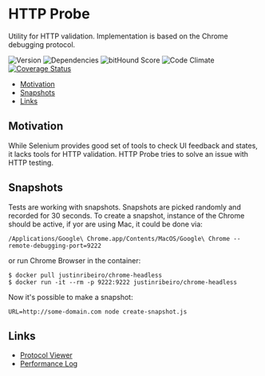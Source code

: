 # HTTP Probe

Utility for HTTP validation. Implementation is based on the Chrome debugging protocol.

![Version](https://img.shields.io/npm/v/http-probe.svg)
![Dependencies](https://david-dm.org/NicolasSiver/http-probe.svg)
![bitHound Score](https://www.bithound.io/github/NicolasSiver/http-probe/badges/score.svg)
![Code Climate](https://img.shields.io/codeclimate/github/NicolasSiver/http-probe.svg)
[![Coverage Status](https://coveralls.io/repos/github/NicolasSiver/http-probe/badge.svg?branch=master)](https://coveralls.io/github/NicolasSiver/http-probe?branch=master)

<!-- START doctoc generated TOC please keep comment here to allow auto update -->
<!-- DON'T EDIT THIS SECTION, INSTEAD RE-RUN doctoc TO UPDATE -->
 

- [Motivation](#motivation)
- [Snapshots](#snapshots)
- [Links](#links)

<!-- END doctoc generated TOC please keep comment here to allow auto update -->

## Motivation

While Selenium provides good set of tools to check UI feedback and states, it lacks tools for HTTP validation. 
HTTP Probe tries to solve an issue with HTTP testing.

## Snapshots

Tests are working with snapshots. Snapshots are picked randomly and recorded for 30 seconds.
To create a snapshot, instance of the Chrome should be active, if yor are using Mac, it could be done via:

```
/Applications/Google\ Chrome.app/Contents/MacOS/Google\ Chrome --remote-debugging-port=9222
```

or run Chrome Browser in the container:

```
$ docker pull justinribeiro/chrome-headless
$ docker run -it --rm -p 9222:9222 justinribeiro/chrome-headless 
```

Now it's possible to make a snapshot:

```
URL=http://some-domain.com node create-snapshot.js
```

## Links

- [Protocol Viewer](https://github.com/ChromeDevTools/debugger-protocol-viewer)
- [Performance Log](https://sites.google.com/a/chromium.org/chromedriver/logging/performance-log)
